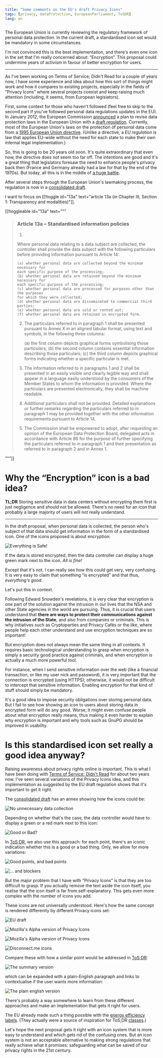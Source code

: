 ```yaml
---
title: "Some comments on the EU's draft Privacy Icons"
tags: [privacy, dataProtection, EuropeanParliament, ToSDR]
lang: en
...
```


The European Union is currently reviewing the regulatory framework of
personal data protection. In the current draft, a standardised icon set
would be mandatory in some circumstances. 

I'm not convinced this is the best implementation, and there's even one
icon in the set that I'm really concerned about: “Encryption”. This
proposal could undermine years of activism in favour of better encryption
for users.

-----

As I've been working on Terms of Service; Didn't Read for a couple of years
now, I have some experience and idea about how this sort of things might work
and how it compares to existing projects, especially in the fields of “Privacy
Icons” where several projects coexist and keep raising much attention
(including, it seems, from European legislators).

First, some context for those who haven't followed (feel free to skip to the
second part if you've followed personal data regulations updates in the EU).
In January 2012, the European Commission [announced] a plan to revise data
protection laws in the European Union with a [draft regulation][regulation].
Currently, most of the European Union's laws on the protection of personal data
come from a [1995 European Union directive][directive]. (Unlike a directive, a
*EU regulation* is law that applies EU-wide without the need for each state to
make their own internal legal implementation.)

[announced]: http://europa.eu/rapid/press-release_IP-12-46_en.htm?locale=en
[regulation]: https://en.wikipedia.org/wiki/General_Data_Protection_Regulation
[directive]: https://en.wikipedia.org/wiki/Data_Protection_Directive

So, this is going to be 20 years old soon. It's quite extraordinary that even
now, the directive does not seem too far off. The intentions are good and it's
a great thing that legislators foresaw the need to enhance people's privacy
back then (France and Germany already had a law for that by the end of the
1970s). But today, all this is in the middle of [a huge battle][lobbyism].

[lobbyism]: http://www.janalbrecht.eu/themen/datenschutz-und-netzpolitik/lobbyism-and-the-eu-data-protection-reform.html

After several steps through the European Union's lawmaking process, the
regulation is now in a [consolidated draft]. 

[consolidated draft]: DPRConsolidated.pdf

I want to focus on [[!toggle id="13a" text="article 13a (in Chapter Ⅲ, Section 1: Transparency and modalities)"]].

[[!toggleable id="13a" text="""

> ### Article 13a – Standardised information policies
> 
> 1.
> Where personal data relating to a data subject are collected, the controller shall
> provide the data subject with the following particulars before providing
> information pursuant to Article 14:
> 
>     (a) whether personal data are collected beyond the minimum necessary for
>     each specific purpose of the processing;
>     (b) whether personal data are retained beyond the minimum necessary for
>     each specific purpose of the processing;
>     (c) whether personal data are processed for purposes other than the purposes
>     for which they were collected;
>     (d) whether personal data are disseminated to commercial third parties;
>     (e) whether personal data are sold or rented out;
>     (f) whether personal data are retained in encrypted form.
> 
> 2. The particulars referred to in paragraph 1 shall be presented pursuant to Annex X
> in an aligned tabular format, using text and symbols, in the following three
> columns:
> 
>     (a) the first column depicts graphical forms symbolising those particulars;
>     (b) the second column contains essential information describing those
>     particulars;
>     (c) the third column depicts graphical forms indicating whether a specific
>     particular is met.
> 
> 3. The information referred to in paragraphs 1 and 2 shall be presented in an easily
> visible and clearly legible way and shall appear in a language easily understood
> by the consumers of the Member States to whom the information is provided.
> Where the particulars are presented electronically, they shall be machine readable.
> 
> 4. Additional particulars shall not be provided. Detailed explanations or further
> remarks regarding the particulars referred to in paragraph 1 may be provided
> together with the other information requirements pursuant to Article 14.
> 
> 5. The Commission shall be empowered to adopt, after requesting an opinion of the
> European Data Protection Board, delegated acts in accordance with Article 86 for
> the purpose of further specifying the particulars referred to in paragraph 1 and
> their presentation as referred to in paragraph 2 and in Annex 1.

"""]]


# Why the “Encryption” icon is a bad idea?

**TL;DR** Storing sensitive data in data centers without encrypting them first
is just negligence and should not be allowed. There's no need for an icon that
probably a large majority of users will not really understand.

----

In the draft proposal, when personal data is collected, the person who's
subject of that data should get information in the form of a standardised icon.
One of the icons proposed is about encryption:

![Everything is Safe!](iconEncrypt.png)

If the data is stored encrypted, then the data controller can display a huge
green mark next to the icon. *All is fine!*

Except that it's not. I can really see how this could get very, very confusing.
It is very easy to claim that something “is encrypted” and that thus,
*everything's good.*

Let's put this in context.

Following Edward Snowden's revelations, it is very clear that encryption is one
part of the solution against the intrusion in our lives that the NSA and other
State agencies in the world are pursuing. Thus, it is crucial that users
understand that **there are ways to protect their communications against the
intrusion of the State**, and also from companies or criminals. This is why
initiatives such as Cryptoparties and Privacy Cafés or the like, where people
help each other understand and use encryption techniques are so important!


But encryption does not always mean the same thing in all contexts. It requires
basic technological understanding to grasp when encryption is simply a security
good practice against criminals, and when encryption is actually a much more
powerful tool.

For instance, when I send sensitive information over the web (like a financial
transaction, or like my user nick and password), it is very important that the
connection is encrypted (using HTTPS); otherwise, it would not be difficult to
intercept that sensitive information. Enabling encryption for that kind of
stuff should simply be mandatory. 

It's a good idea to impose security obligations over storing personal data. But
I fail to see how showing an icon to users about storing data in encrypted form
will do any good. Worse, it might even confuse people about what encryption
really means, thus making it even harder to explain why encryption is important
and why tools such as GnuPG should be improved in usability.

# Is this standardised icon set really a good idea anyway?

Raising awareness about privacy rights online is important. This is what I have
been doing with [Terms of Service; Didn't Read][tosdr] for about two years now.
I've seen several variations of the Privacy Icons idea, and this implementation
as suggested by the EU draft regulation shows that it's important to get it
right.

[tosdr]: https://tosdr.org

The [consolidated draft] has an annex showing how the icons could be: 

![No unnecessary data collection](dataCollect.png)

Depending on whether that's the case, the data controller would have to display
a green or a red mark next to this icon:

![Good or Bad?](goodOrBad.png)

In [ToS;DR][tosdr], we also use this approach: for each point, there's an
iconic indication whether this is a good or a bad thing. Only, we allow for
more variations:

![Good points, and bad points](ToSDRTitles.png)

![… and blockers](thumbsDown.png)


But the major problem that I have with “Privacy Icons” is that they are too
difficult to grasp. If you actually remove the text aside the icon itself, you
realise that the icon itself is far from self-explanatory. This gets even more
complex with the number of icons you add. 

These icons are not universally understood. Here's how the same concept is
rendered differently by different Privacy icons set:

![EU draft](dataProcessing.png)

<div class="row">
<div class="col-md-6">

![Mozilla's Alpha version of Privacy Icons](dataForPurpose.png)

</div>
<div class="col-md-6">

![Mozilla's Alpha version of Privacy Icons](dataNoPurpose.png)

</div>
</div>

![Disconnect.me icons](DisconnectIcons.png)

Compare these with how a similar point would be addressed in [ToS;DR][tosdr]:

![The summary version](ToSDRTitle.png)

which can be expanded with a plain-English paragraph and links to contextualise
if the user wants more information:

![The plain english version](ToSDRParagraph.png)


There's probably a way somewhere to learn from these different approaches and
make an implementation that gets it right for users.

The EU already made such a thing possible with the [energy efficiency
labels][EUlabels]. (They actually were a source of inspiration for ToS;DR
[classes].)

[EUlabels]: https://en.wikipedia.org/wiki/European_Union_energy_label
[classes]: https://tosdr.org/classification.html

Let's hope the next proposal gets it right with an icon system that is more
easy to understand and which gets rid of the confusing ones. But an icon system
is not an acceptable alternative to making strong regulations that really
achieve what it promises: safeguarding what can be saved of our privacy rights
in the 21st century.

